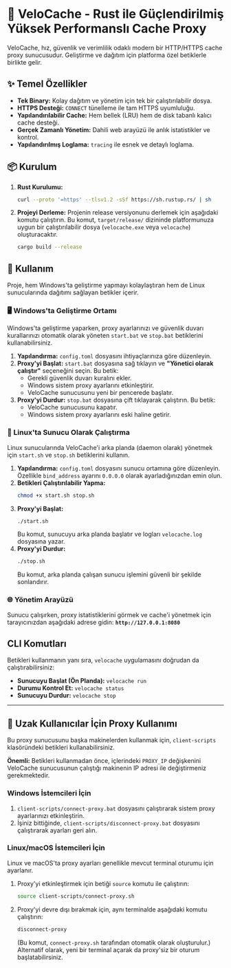 # 🚀 VeloCache - Rust ile Güçlendirilmiş Yüksek Performanslı Cache Proxy

VeloCache, hız, güvenlik ve verimlilik odaklı modern bir HTTP/HTTPS cache proxy sunucusudur. Geliştirme ve dağıtım için platforma özel betiklerle birlikte gelir.

## ✨ Temel Özellikler

- **Tek Binary:** Kolay dağıtım ve yönetim için tek bir çalıştırılabilir dosya.
- **HTTPS Desteği:** `CONNECT` tünelleme ile tam HTTPS uyumluluğu.
- **Yapılandırılabilir Cache:** Hem bellek (LRU) hem de disk tabanlı kalıcı cache desteği.
- **Gerçek Zamanlı Yönetim:** Dahili web arayüzü ile anlık istatistikler ve kontrol.
- **Yapılandırılmış Loglama:** `tracing` ile esnek ve detaylı loglama.

## 📦 Kurulum

1.  **Rust Kurulumu:**
    ```bash
    curl --proto '=https' --tlsv1.2 -sSf https://sh.rustup.rs/ | sh
    ```

2.  **Projeyi Derleme:**
    Projenin release versiyonunu derlemek için aşağıdaki komutu çalıştırın. Bu komut, `target/release/` dizininde platformunuza uygun bir çalıştırılabilir dosya (`velocache.exe` veya `velocache`) oluşturacaktır.
    ```bash
    cargo build --release
    ```

## 🚀 Kullanım

Proje, hem Windows'ta geliştirme yapmayı kolaylaştıran hem de Linux sunucularında dağıtımı sağlayan betikler içerir.

### 🖥️ Windows'ta Geliştirme Ortamı

Windows'ta geliştirme yaparken, proxy ayarlarınızı ve güvenlik duvarı kurallarınızı otomatik olarak yöneten `start.bat` ve `stop.bat` betiklerini kullanabilirsiniz.

1.  **Yapılandırma:** `config.toml` dosyasını ihtiyaçlarınıza göre düzenleyin.
2.  **Proxy'yi Başlat:** `start.bat` dosyasına sağ tıklayın ve **"Yönetici olarak çalıştır"** seçeneğini seçin. Bu betik:
    *   Gerekli güvenlik duvarı kuralını ekler.
    *   Windows sistem proxy ayarlarını etkinleştirir.
    *   VeloCache sunucusunu yeni bir pencerede başlatır.
3.  **Proxy'yi Durdur:** `stop.bat` dosyasına çift tıklayarak çalıştırın. Bu betik:
    *   VeloCache sunucusunu kapatır.
    *   Windows sistem proxy ayarlarını eski haline getirir.

### 🐧 Linux'ta Sunucu Olarak Çalıştırma

Linux sunucularında VeloCache'i arka planda (daemon olarak) yönetmek için `start.sh` ve `stop.sh` betiklerini kullanın.

1.  **Yapılandırma:** `config.toml` dosyasını sunucu ortamına göre düzenleyin. Özellikle `bind_address` ayarını `0.0.0.0` olarak ayarladığınızdan emin olun.
2.  **Betikleri Çalıştırılabilir Yapma:**
    ```bash
    chmod +x start.sh stop.sh
    ```
3.  **Proxy'yi Başlat:**
    ```bash
    ./start.sh
    ```
    Bu komut, sunucuyu arka planda başlatır ve logları `velocache.log` dosyasına yazar.
4.  **Proxy'yi Durdur:**
    ```bash
    ./stop.sh
    ```
    Bu komut, arka planda çalışan sunucu işlemini güvenli bir şekilde sonlandırır.

### 🌐 Yönetim Arayüzü

Sunucu çalışırken, proxy istatistiklerini görmek ve cache'i yönetmek için tarayıcınızdan aşağıdaki adrese gidin:
**`http://127.0.0.1:8080`**

## CLI Komutları

Betikleri kullanmanın yanı sıra, `velocache` uygulamasını doğrudan da çalıştırabilirsiniz:

- **Sunucuyu Başlat (Ön Planda):** `velocache run`
- **Durumu Kontrol Et:** `velocache status`
- **Sunucuyu Durdur:** `velocache stop`

---
## 👥 Uzak Kullanıcılar İçin Proxy Kullanımı

Bu proxy sunucusunu başka makinelerden kullanmak için, `client-scripts` klasöründeki betikleri kullanabilirsiniz.

**Önemli:** Betikleri kullanmadan önce, içlerindeki `PROXY_IP` değişkenini VeloCache sunucusunun çalıştığı makinenin IP adresi ile değiştirmeniz gerekmektedir.

### Windows İstemcileri İçin

1.  `client-scripts/connect-proxy.bat` dosyasını çalıştırarak sistem proxy ayarlarınızı etkinleştirin.
2.  İşiniz bittiğinde, `client-scripts/disconnect-proxy.bat` dosyasını çalıştırarak ayarları geri alın.

### Linux/macOS İstemcileri İçin

Linux ve macOS'ta proxy ayarları genellikle mevcut terminal oturumu için ayarlanır.

1.  Proxy'yi etkinleştirmek için betiği `source` komutu ile çalıştırın:
    ```bash
    source client-scripts/connect-proxy.sh
    ```
2.  Proxy'yi devre dışı bırakmak için, aynı terminalde aşağıdaki komutu çalıştırın:
    ```bash
    disconnect-proxy
    ```
    (Bu komut, `connect-proxy.sh` tarafından otomatik olarak oluşturulur.)
    Alternatif olarak, yeni bir terminal açarak da proxy'siz bir oturum başlatabilirsiniz.